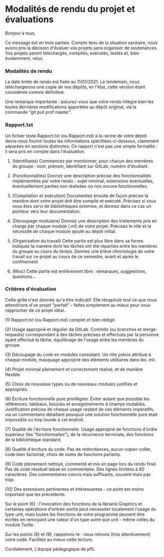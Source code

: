 Modalités de rendu du projet et évaluations
===========================================

Bonjour à tous,

Ce message est en trois parties. Compte tenu de la situation sanitaire,
nous avons pris la décision d'évaluer vos projets sans organiser de
soutenances. Vos projets seront téléchargés, compilés, exécutés,
testés et, bien évidemment, relus.


### Modalités de rendu ###

La date limite de rendu est fixée au 11/01/2021.
Le lendemain, nous téléchargerons une copie de vos dépôts,
en l'état, cette version étant considérée comme définitive.

Une remarque importante : assurez-vous que votre rendu intègre bien
les toutes dernières modifications apportées au dépôt original, via
la commande "git pull prof master".


### Rapport.txt ###

Un fichier texte Rapport.txt (ou Rapport.md) à la racine de votre dépôt devra nous
fournir toutes les informations spécifiées ci-dessous, clairement
séparées en sections distinctes. Ce rapport n'est pas une simple
formalité : il sera pris en compte dans l'évaluation.

1. (Identifiants)
   Commencez par mentionner, pour chacun des membres du groupe :
   nom, prénom, identifiant sur GitLab, numéro d'étudiant.

2. (Fonctionnalités)
   Donnez une description précise des fonctionnalités implémentées
   par votre rendu - sujet minimal, extensions éventuelles,
   éventuellement parties non réalisées ou non encore fonctionnelles.

3. (Compilation et exécution)
   Documentez ensuite de façon précise la manière dont votre
   projet doit être compilé et exécuté. Précisez si vous vous êtes
   servi de bibliothèques externes, et donnez dans ce cas un pointeur
   vers leur documentation.

4. (Découpage modulaire)
   Donnez une description des traitements pris en charge par chaque
   module (.ml) de votre projet. Précisez le rôle et la nécessité
   de chaque module ajouté au dépôt initial.

5. (Organisation du travail)
   Cette partie est plus libre dans sa forme. Indiquez la manière
   dont les tâches ont été réparties entre les membres du groupe
   au cours du temps. Donnez une brève chronologie de votre travail
   sur ce projet au cours de ce semestre, avant et après le
   confinement.

6. (Misc)
   Cette partie est entièrement libre : remarques, suggestions,
   questions...


### Critères d'évaluation ###

Cette grille n'est donnée qu'a titre indicatif. Elle récapitule tout
ce que nous attendrions d'un projet "parfait" - faites simplement au
mieux pour vous rapprocher de ce projet idéal.

(1) Rapport.txt (ou Rapport.md) complet et bien rédigé.

(2) Usage approprié et régulier de GitLab. Commits (ou branches et
    merge-requests) correspondant à des tâches précises et effectués
    par la personne ayant effectué la tâche, équilibrage de l'usage
    entre les membres du groupe.

(3) Découpage du code en modules consistant. Un rôle précis attribué
    à chaque module, masquage approprié des éléments utilitaires
    dans les .mli.

(4) Projet minimal pleinement et correctement réalisé, et de manière
    flexible.

(5) Choix de nouveaux types ou de nouveaux modules justifiés et
    appropriés.

(6) Écriture fonctionnelle pure privilégiée. Éviter autant que possible
    les références, tableaux, boucles et enregistrements à champs mutables.
    Justification précise de chaque usage restant de ces éléments
    impératifs, via un commentaire détaillant pourquoi une solution
    fonctionnelle pure était impossible ou trop lourde à cet endroit.

(7) Qualité de l'écriture fonctionnelle. Usage approprié de fonctions
    d'ordre supérieur (les "fonctionnelles"), de la récurrence terminale,
    des fonctions de la bibliothèque standard.

(8) Qualité d'écriture du code. Pas de redondances, aucun copier-coller,
    code bien factorisé, choix de noms de fonctions parlants.

(9) Code pleinement nettoyé, commenté et mis en page lors du rendu final.
    Pas de code résiduel laissé en commentaire. Des lignes limitées à 80
    caractères. Des commentaires concis mais suffisants, souvent mais pas
    trop.

(10) Des extensions pertinentes et intéressantes - ce point est moins
    important que les précédents.

Sur le point (6) : l'invocation des fonctions de la librairie Graphics et
certaines opérations d'entrée-sortie peut nécessiter localement l'usage
du type unit, mais toutes les fonctions de votre programme peuvent être
écrites en renvoyant une valeur d'un type autre que unit - même celles du
module Turtle.

Sur les points (8) et (9), rappelons-le : nous relirons (très
attentivement) votre code. Facilitez au mieux cette lecture.

Cordialement,
L'équipe pédagogique de pf5.

